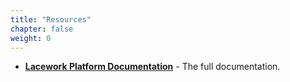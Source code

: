 ```yaml
---
title: "Resources"
chapter: false
weight: 0
---
```


- **[Lacework Platform Documentation]()** - The full documentation.



